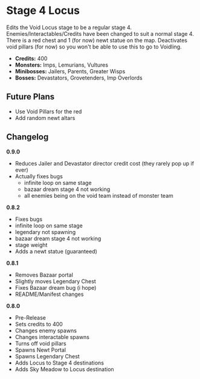 # Stage 4 Locus

Edits the Void Locus stage to be a regular stage 4. Enemies/Interactables/Credits have been changed to suit a normal stage 4. There is a red chest and 1 (for now) newt statue on the map. Deactivates void pillars (for now) so you won't be able to use this to go to Voidling.

- **Credits:** 400
- **Monsters:** Imps, Lemurians, Vultures
- **Minibosses:** Jailers, Parents, Greater Wisps
- **Bosses:** Devastators, Grovetenders, Imp Overlords

## Future Plans
- Use Void Pillars for the red
- Add random newt altars

## Changelog

**0.9.0**

- Reduces Jailer and Devastator director credit cost (they rarely pop up if ever)
- Actually fixes bugs
  - infinite loop on same stage
  - bazaar dream stage 4 not working
  - all enemies being on the void team instead of monster team

**0.8.2**

- Fixes bugs
 - infinite loop on same stage
 - legendary not spawning
 - bazaar dream stage 4 not working
 - stage weight
- Adds a newt statue (guaranteed)

**0.8.1**

- Removes Bazaar portal
- Slightly moves Legendary Chest
- Fixes Bazaar dream bug (i hope)
- README/Manifest changes

**0.8.0**

- Pre-Release
- Sets credits to 400
- Changes enemy spawns
- Changes interactable spawns
- Turns off void pillars
- Spawns Newt Portal
- Spawns Legendary Chest
- Adds Locus to Stage 4 destinations
- Adds Sky Meadow to Locus destination
